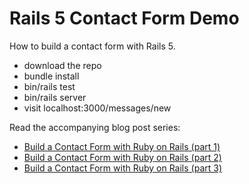 # Rails 5 Contact Form Demo

How to build a contact form with Rails 5.

- download the repo
- bundle install
- bin/rails test
- bin/rails server
- visit localhost:3000/messages/new

Read the accompanying blog post series:

- [Build a Contact Form with Ruby on Rails (part 1)](https://www.murdo.ch/blog/build-a-contact-form-with-ruby-on-rails-part-1)
- [Build a Contact Form with Ruby on Rails (part 2)](https://www.murdo.ch/blog/build-a-contact-form-with-ruby-on-rails-part-2)
- [Build a Contact Form with Ruby on Rails (part 3)](https://www.murdo.ch/blog/build-a-contact-form-with-ruby-on-rails-part-3)
